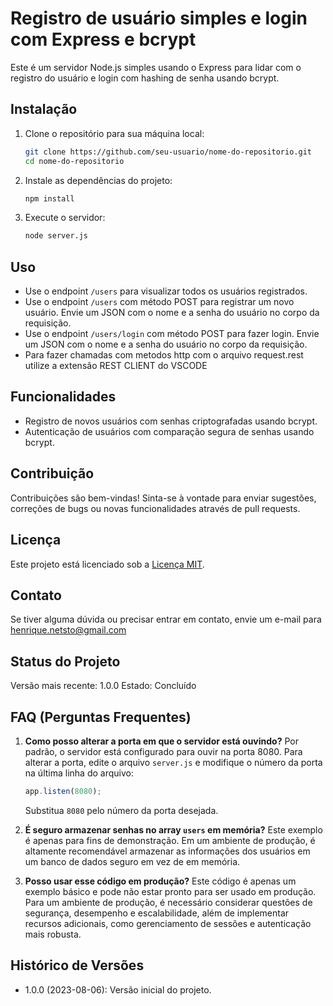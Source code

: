 # Registro de usuário simples e login com Express e bcrypt

Este é um servidor Node.js simples usando o Express para lidar com o registro do usuário e login com hashing de senha usando bcrypt.

## Instalação

1. Clone o repositório para sua máquina local:

   ```bash
   git clone https://github.com/seu-usuario/nome-do-repositorio.git
   cd nome-do-repositorio
   ```

2. Instale as dependências do projeto:

   ```bash
   npm install
   ```

3. Execute o servidor:
   ```bash
   node server.js
   ```

## Uso

- Use o endpoint `/users` para visualizar todos os usuários registrados.
- Use o endpoint `/users` com método POST para registrar um novo usuário. Envie um JSON com o nome e a senha do usuário no corpo da requisição.
- Use o endpoint `/users/login` com método POST para fazer login. Envie um JSON com o nome e a senha do usuário no corpo da requisição.
- Para fazer chamadas com metodos http com o arquivo request.rest utilize a extensão REST CLIENT do VSCODE

## Funcionalidades

- Registro de novos usuários com senhas criptografadas usando bcrypt.
- Autenticação de usuários com comparação segura de senhas usando bcrypt.

## Contribuição

Contribuições são bem-vindas! Sinta-se à vontade para enviar sugestões, correções de bugs ou novas funcionalidades através de pull requests.

## Licença

Este projeto está licenciado sob a [Licença MIT](https://opensource.org/licenses/MIT).

## Contato

Se tiver alguma dúvida ou precisar entrar em contato, envie um e-mail para henrique.netsto@gmail.com

## Status do Projeto

Versão mais recente: 1.0.0
Estado: Concluído

## FAQ (Perguntas Frequentes)

1. **Como posso alterar a porta em que o servidor está ouvindo?**
   Por padrão, o servidor está configurado para ouvir na porta 8080. Para alterar a porta, edite o arquivo `server.js` e modifique o número da porta na última linha do arquivo:

   ```javascript
   app.listen(8080);
   ```

   Substitua `8080` pelo número da porta desejada.

2. **É seguro armazenar senhas no array `users` em memória?**
   Este exemplo é apenas para fins de demonstração. Em um ambiente de produção, é altamente recomendável armazenar as informações dos usuários em um banco de dados seguro em vez de em memória.

3. **Posso usar esse código em produção?**
   Este código é apenas um exemplo básico e pode não estar pronto para ser usado em produção. Para um ambiente de produção, é necessário considerar questões de segurança, desempenho e escalabilidade, além de implementar recursos adicionais, como gerenciamento de sessões e autenticação mais robusta.

## Histórico de Versões

- 1.0.0 (2023-08-06): Versão inicial do projeto.
